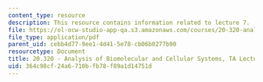 ```yaml
---
content_type: resource
description: This resource contains information related to lecture 7.
file: https://ol-ocw-studio-app-qa.s3.amazonaws.com/courses/20-320-analysis-of-biomolecular-and-cellular-systems-fall-2012/364c98cf24a6710bfb78f89a1d14751d_MIT20_320F12_Lecture7.pdf
file_type: application/pdf
parent_uid: cebb4d77-9ee1-4d41-5e78-cb06b0277b90
resourcetype: Document
title: 20.320 - Analysis of Biomolecular and Cellular Systems, TA Lecture Note 7
uid: 364c98cf-24a6-710b-fb78-f89a1d14751d
---
```

